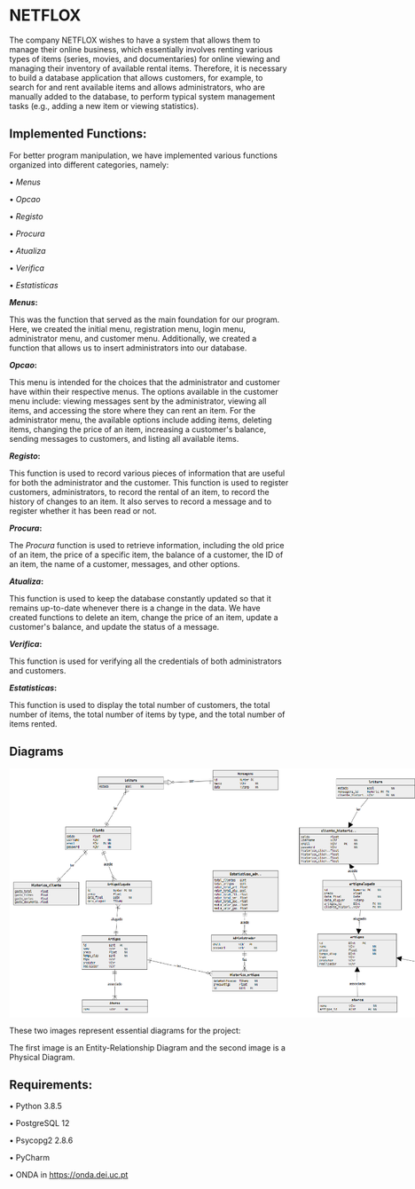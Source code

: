 # NETFLOX

The company NETFLOX wishes to have a system that allows them to manage their online business, which essentially involves renting various types of items (series, movies, and documentaries) for online viewing and managing their inventory of available rental items. Therefore, it is necessary to build a database application that allows customers, for example, to search for and rent available items and allows administrators, who are manually added to the database, to perform typical system management tasks (e.g., adding a new item or viewing statistics).

## Implemented Functions:
For better program manipulation, we have implemented various functions organized into different categories, namely:

• _Menus_

• _Opcao_

• _Registo_

• _Procura_

• _Atualiza_

• _Verifica_

• _Estatisticas_


**_Menus_:**

This was the function that served as the main foundation for our program. Here, we created the initial menu, registration menu, login menu, administrator menu, and customer menu. Additionally, we created a function that allows us to insert administrators into our database.

**_Opcao_:**

This menu is intended for the choices that the administrator and customer have within their respective menus.
The options available in the customer menu include: viewing messages sent by the administrator, viewing all items, and accessing the store where they can rent an item.
For the administrator menu, the available options include adding items, deleting items, changing the price of an item, increasing a customer's balance, sending messages to customers, and listing all available items.

**_Registo_:**

This function is used to record various pieces of information that are useful for both the administrator and the customer. This function is used to register customers, administrators, to record the rental of an item, to record the history of changes to an item. It also serves to record a message and to register whether it has been read or not.

**_Procura_:**

The _Procura_ function is used to retrieve information, including the old price of an item, the price of a specific item, the balance of a customer, the ID of an item, the name of a customer, messages, and other options.

**_Atualiza_:**

This function is used to keep the database constantly updated so that it remains up-to-date whenever there is a change in the data. We have created functions to delete an item, change the price of an item, update a customer's balance, and update the status of a message.

**_Verifica_:**

This function is used for verifying all the credentials of both administrators and customers.

**_Estatisticas_:**

This function is used to display the total number of customers, the total number of items, the total number of items by type, and the total number of items rented.

## Diagrams



<div style="display: flex; justify-content: space-between;">
    <img src="Diagrams/Entity%20Relationship%20Diagram.png" alt="Entity-Relationship Diagram" width="500" height="450">
    <img src="Diagrams/Physical%20data%20model%20diagram%20.png" alt="Physical data model diagram" width="500" height="450">
</div>

These two images represent essential diagrams for the project:

The first image is an Entity-Relationship Diagram and the second image is a Physical Diagram.

## Requirements:

• Python 3.8.5

• PostgreSQL 12

• Psycopg2 2.8.6

• PyCharm

• ONDA in https://onda.dei.uc.pt
